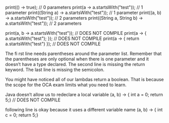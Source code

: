 
print(() -> true);                                       // 0 parameters 
print(a -> a.startsWith("test"));                        // 1 parameter 
print((String a) -> a.startsWith("test"));               // 1 parameter 
print((a, b) -> a.startsWith("test"));                   // 2 parameters 
print((String a, String b) -> a.startsWith("test"));     // 2 parameters


print(a, b -> a.startsWith("test"));            // DOES NOT COMPILE 
print(a -> { a.startsWith("test"); });          // DOES NOT COMPILE 
print(a -> { return a.startsWith("test") });    // DOES NOT COMPILE

The fi rst line needs parentheses around the parameter list. 
Remember that the parentheses are only optional when there is one 
parameter and it doesn’t have a type declared. The second line is 
missing the return keyword. The last line is missing the semicolon. 

You might have noticed all of our lambdas return a boolean. 
That is because the scope for the OCA exam limits what you need to learn.

Java doesn’t allow us to redeclare a local variable
(a, b) -> { int a = 0; return 5;}     // DOES NOT COMPILE

following line is okay because it uses a different variable name
(a, b) -> { int c = 0; return 5;}